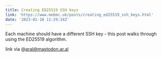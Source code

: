 ```yaml
---
title: Creating ED25519 SSH keys
link: 'https://www.mebmc.uk/posts/creating_ed25519_ssh_keys.html'
date: '2023-01-18 11:29:34Z'
---
```


E﻿ach machine should have a different SSH key - this post walks through using the ED25519 algorithm.

﻿link via @aral@mastodon.ar.al
